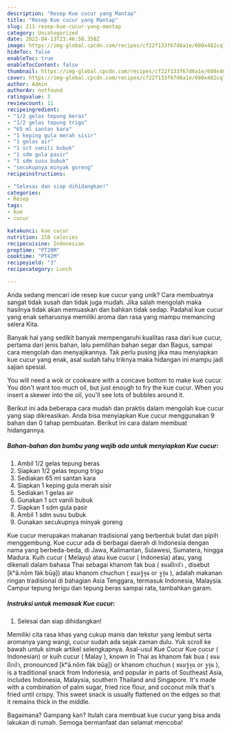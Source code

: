 ```yaml
---
description: "Resep Kue cucur yang Mantap"
title: "Resep Kue cucur yang Mantap"
slug: 211-resep-kue-cucur-yang-mantap
category: Uncategorized
date: 2022-04-13T23:46:58.358Z
image: https://img-global.cpcdn.com/recipes/cf22f133f67d6a1e/680x482cq70/kue-cucur-foto-resep-utama.jpg
hideToc: false
enableToc: true
enableTocContent: false
thumbnail: https://img-global.cpcdn.com/recipes/cf22f133f67d6a1e/680x482cq70/kue-cucur-foto-resep-utama.jpg
cover: https://img-global.cpcdn.com/recipes/cf22f133f67d6a1e/680x482cq70/kue-cucur-foto-resep-utama.jpg
author: Admin
authorAv: notfound
ratingvalue: 3
reviewcount: 11
recipeingredient:
- "1/2 gelas tepung beras"
- "1/2 gelas tepung trigu"
- "65 ml santan kara"
- "1 keping gula merah sisir"
- "1 gelas air"
- "1 sct vanili bubuk"
- "1 sdm gula pasir"
- "1 sdm susu bubuk"
- "secukupnya minyak goreng"
recipeinstructions:

- "Selesai dan siap dihidangkan!"
categories:
- Resep
tags:
- kue
- cucur

katakunci: kue cucur 
nutrition: 158 calories
recipecuisine: Indonesian
preptime: "PT20M"
cooktime: "PT42M"
recipeyield: "3"
recipecategory: Lunch

---
```





Anda sedang mencari ide resep kue cucur yang unik? Cara membuatnya sangat tidak susah dan tidak juga mudah. Jika salah mengolah maka hasilnya tidak akan memuaskan dan bahkan tidak sedap. Padahal kue cucur yang enak seharusnya memiliki aroma dan rasa yang mampu memancing selera Kita.





Banyak hal yang sedikit banyak mempengaruhi kualitas rasa dari kue cucur, pertama dari jenis bahan, lalu pemilihan bahan segar dan Bagus, sampai cara mengolah dan menyajikannya. Tak perlu pusing jika mau menyiapkan kue cucur yang enak,      asal sudah tahu triknya maka hidangan ini mampu jadi sajian spesial.














You will need a wok or cookware with a concave bottom to make kue cucur. You don&#39;t want too much oil, but just enough to fry the kue cucur. When you insert a skewer into the oil, you&#39;ll see lots of bubbles around it.






Berikut ini ada beberapa cara mudah dan praktis dalam mengolah kue cucur yang siap dikreasikan. Anda bisa menyiapkan Kue cucur menggunakan 9 bahan dan 0 tahap pembuatan. Berikut ini cara dalam membuat hidangannya.

<!--inarticleads1-->

##### Bahan-bahan dan bumbu yang wajib ada untuk menyiapkan Kue cucur:

1. Ambil 1/2 gelas tepung beras
1. Siapkan 1/2 gelas tepung trigu
1. Sediakan 65 ml santan kara
1. Siapkan 1 keping gula merah sisir
1. Sediakan 1 gelas air
1. Gunakan 1 sct vanili bubuk
1. Siapkan 1 sdm gula pasir
1. Ambil 1 sdm susu bubuk
1. Gunakan secukupnya minyak goreng


Kue cucur merupakan makanan tradisional yang berbentuk bulat dan pipih menggembung. Kue cucur ada di berbagai daerah di Indonesia dengan nama yang berbeda-beda, di Jawa, Kalimantan, Sulawesi, Sumatera, hingga Madura. Kuih cucur ( Melayu) atau kue cucur ( Indonesia) atau, yang dikenali dalam bahasa Thai sebagai khanom fak bua ( ขนมฝักบัว , disebut [kʰā.nǒm fàk būa̯]) atau khanom chuchun ( ขนมจู้จุน or จูจุ่น ), adalah makanan ringan tradisional di bahagian Asia Tenggara, termasuk Indonesia, Malaysia. Campur tepung terigu dan tepung beras sampai rata, tambahkan garam. 

<!--inarticleads2-->

##### Instruksi untuk memasak Kue cucur:


1. Selesai dan siap dihidangkan!

Memiliki cita rasa khas yang cukup manis dan tekstur yang lembut serta aromanya yang wangi, cucur sudah ada sejak zaman dulu. Yuk scroll ke bawah untuk simak artikel selengkapnya. Asal-usul Kue Cucur Kue cucur ( Indonesian) or kuih cucur ( Malay ), known in Thai as khanom fak bua ( ขนมฝักบัว, pronounced [kʰā.nǒm fàk būa̯]) or khanom chuchun ( ขนมจู้จุน or จูจุ่น ), is a traditional snack from Indonesia, and popular in parts of Southeast Asia, includes Indonesia, Malaysia, southern Thailand and Singapore. It&#39;s made with a combination of palm sugar, fried rice flour, and coconut milk that&#39;s fried until crispy. This sweet snack is usually flattened on the edges so that it remains thick in the middle. 

Bagaimana? Gampang kan? Itulah cara membuat kue cucur yang bisa anda lakukan di rumah. Semoga bermanfaat dan selamat mencoba!
